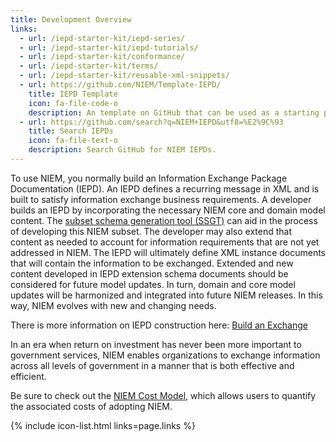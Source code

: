 ```yaml
---
title: Development Overview
links:
  - url: /iepd-starter-kit/iepd-series/
  - url: /iepd-starter-kit/iepd-tutorials/
  - url: /iepd-starter-kit/conformance/
  - url: /iepd-starter-kit/terms/
  - url: /iepd-starter-kit/reusable-xml-snippets/
  - url: https://github.com/NIEM/Template-IEPD/
    title: IEPD Template
    icon: fa-file-code-o
    description: An template on GitHub that can be used as a starting point for creating a new IEPD.
  - url: https://github.com/search?q=NIEM+IEPD&utf8=%E2%9C%93
    title: Search IEPDs
    icon: fa-file-text-o
    description: Search GitHub for NIEM IEPDs.
---
```


To use NIEM, you normally build an Information Exchange Package Documentation (IEPD). An IEPD defines a recurring message in XML and is built to satisfy information exchange business requirements. A developer builds an IEPD by incorporating the necessary NIEM core and domain model content. The [subset schema generation tool (SSGT)](https://tools.niem.gov/niemtools/ssgt/index.iepd) can aid in the process of developing this NIEM subset. The developer may also extend that content as needed to account for information requirements that are not yet addressed in NIEM. The IEPD will ultimately define XML instance documents that will contain the information to be exchanged. Extended and new content developed in IEPD extension schema documents should be considered for future model updates. In turn, domain and core model updates will be harmonized and integrated into future NIEM releases. In this way, NIEM evolves with new and changing needs.

There is more information on IEPD construction here: [Build an Exchange](https://www.niem.gov/techhub/iepd-resources)

In an era when return on investment has never been more important to government services, NIEM enables organizations to exchange information across all levels of government in a manner that is both effective and efficient.

Be sure to check out the [NIEM Cost Model](https://www.niem.gov/about-niem/niem-cost-model), which allows users to quantify the associated costs of adopting NIEM.

{% include icon-list.html links=page.links %}
